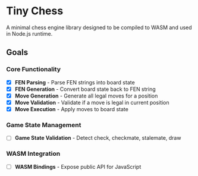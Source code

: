 # Tiny Chess

A minimal chess engine library designed to be compiled to WASM and used in Node.js runtime.

## Goals

### Core Functionality
- [x] **FEN Parsing** - Parse FEN strings into board state
- [x] **FEN Generation** - Convert board state back to FEN string
- [x] **Move Generation** - Generate all legal moves for a position
- [x] **Move Validation** - Validate if a move is legal in current position
- [x] **Move Execution** - Apply moves to board state

### Game State Management
- [ ] **Game State Validation** - Detect check, checkmate, stalemate, draw

### WASM Integration
- [ ] **WASM Bindings** - Expose public API for JavaScript
